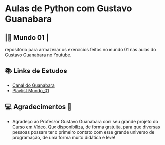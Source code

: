 
# Aulas de Python com Gustavo Guanabara
## |🐍 Mundo 01 |

repositório para armazenar os exercícios feitos no mundo 01 nas aulas do Gustavo Guanabara no Youtube. 

## 📚 Links de Estudos
- [Canal do Guanabara](https://www.youtube.com/@CursoemVideo)
- [Playlist Mundo_01](https://www.youtube.com/playlist?list=PLHz_AreHm4dlKP6QQCekuIPky1CiwmdI6)




## 💻 Agradecimentos 🖖
- Agradeço ao Professor Gustavo Guanabara com seu grande projeto do  [Curso em Vídeo](https://www.cursoemvideo.com/). Que disponibiliza, de forma gratuita, para que diversas pessoas possam ter o primeiro contato com esse grande universo de programação, de uma forma muito didática e leve!
